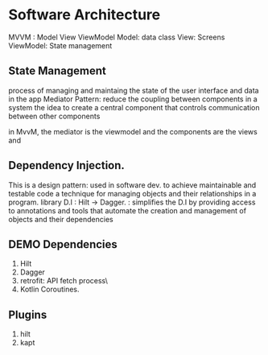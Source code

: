 # Software Architecture
MVVM : Model View ViewModel
Model: data class
View: Screens
ViewModel: State management

## State Management
process of managing and maintaing the state of the user interface and data in the app
Mediator Pattern: reduce the coupling between components in a system
the idea to create a central component that controls communication between other components

in MvvM, the mediator is the viewmodel and the components are the views and 

## Dependency Injection.
This is a design pattern: used in software dev. to achieve maintainable and testable code
a technique for managing objects and their relationships in a program.
library D.I : Hilt -> Dagger. : simplifies the D.I by providing access to annotations
and tools that automate the creation and management of objects and their dependencies

## DEMO Dependencies
1. Hilt
2. Dagger
3. retrofit: API fetch <GET> process\
4. Kotlin Coroutines.

## Plugins
1. hilt
2. kapt